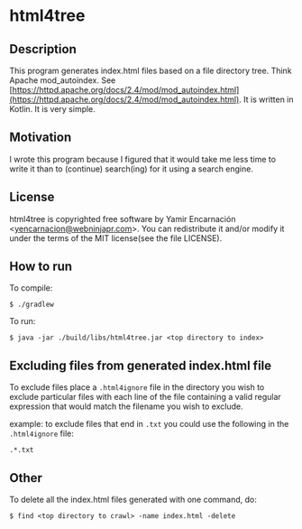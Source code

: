 html4tree
=========

## Description

This program generates index.html files based on a file directory tree.
Think Apache mod_autoindex.
See [https://httpd.apache.org/docs/2.4/mod/mod_autoindex.html](https://httpd.apache.org/docs/2.4/mod/mod_autoindex.html).
It is written in Kotlin.
It is very simple.

## Motivation

I wrote this program because I figured that it would take me less time to write it 
than to (continue) search(ing) for it using a search engine.

## License 

html4tree is copyrighted free software by Yamir Encarnación &lt;yencarnacion@webninjapr.com&gt;. You can redistribute it and/or modify it under the terms of the MIT license(see the file LICENSE).

## How to run

To compile:

`$ ./gradlew`

To run:

`$ java -jar ./build/libs/html4tree.jar <top directory to index>`

## Excluding files from generated index.html file

To exclude files place a `.html4ignore` file in the directory you wish to exclude particular files with each line of the file containing a valid regular expression that would match the filename you wish to exclude.

example:  to exclude files that end in `.txt` you could use the following in the `.html4ignore` file:

`.*.txt`

## Other

To delete all the index.html files generated with one command, do:

`$ find <top directory to crawl> -name index.html -delete`

